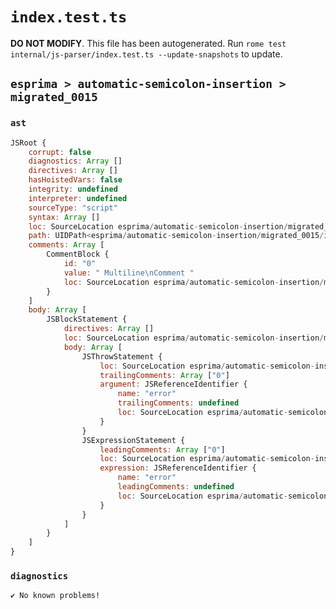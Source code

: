 # `index.test.ts`

**DO NOT MODIFY**. This file has been autogenerated. Run `rome test internal/js-parser/index.test.ts --update-snapshots` to update.

## `esprima > automatic-semicolon-insertion > migrated_0015`

### `ast`

```javascript
JSRoot {
	corrupt: false
	diagnostics: Array []
	directives: Array []
	hasHoistedVars: false
	integrity: undefined
	interpreter: undefined
	sourceType: "script"
	syntax: Array []
	loc: SourceLocation esprima/automatic-semicolon-insertion/migrated_0015/input.js 1:0-3:0
	path: UIDPath<esprima/automatic-semicolon-insertion/migrated_0015/input.js>
	comments: Array [
		CommentBlock {
			id: "0"
			value: " Multiline\nComment "
			loc: SourceLocation esprima/automatic-semicolon-insertion/migrated_0015/input.js 1:13-2:10
		}
	]
	body: Array [
		JSBlockStatement {
			directives: Array []
			loc: SourceLocation esprima/automatic-semicolon-insertion/migrated_0015/input.js 1:0-2:18
			body: Array [
				JSThrowStatement {
					loc: SourceLocation esprima/automatic-semicolon-insertion/migrated_0015/input.js 1:2-1:13
					trailingComments: Array ["0"]
					argument: JSReferenceIdentifier {
						name: "error"
						trailingComments: undefined
						loc: SourceLocation esprima/automatic-semicolon-insertion/migrated_0015/input.js 1:8-1:13 (error)
					}
				}
				JSExpressionStatement {
					leadingComments: Array ["0"]
					loc: SourceLocation esprima/automatic-semicolon-insertion/migrated_0015/input.js 2:10-2:16
					expression: JSReferenceIdentifier {
						name: "error"
						leadingComments: undefined
						loc: SourceLocation esprima/automatic-semicolon-insertion/migrated_0015/input.js 2:10-2:15 (error)
					}
				}
			]
		}
	]
}
```

### `diagnostics`

```
✔ No known problems!

```
